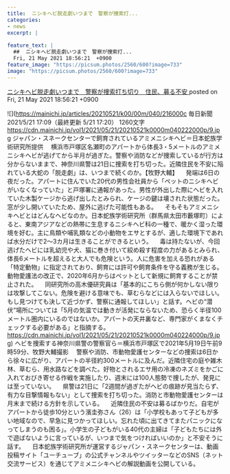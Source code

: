 ```yaml
---
title:  ニシキヘビ脱走劇いつまで　警察が捜索打...
categories:
- news
excerpt: |
  
feature_text: |
  ##  ニシキヘビ脱走劇いつまで　警察が捜索打...
  Fri, 21 May 2021 18:56:21  +0900
feature_image: "https://picsum.photos/2560/600?image=733"
image: "https://picsum.photos/2560/600?image=733"
---
```


[ ニシキヘビ脱走劇いつまで　警察が捜索打ち切り　住民、募る不安  ](https://rosie.5ch.net/test/read.cgi/editorialplus/1621590981/)
posted on Fri, 21 May 2021 18:56:21  +0900

<!--more-->

![](https://mainichi.jp/articles/20210521/k00/00m/040/216000c 毎日新聞 2021/5/21 17:09（最終更新 5/21 17:20） 1260文字 https://cdn.mainichi.jp/vol1/2021/05/21/20210521k0000m040222000p/9.jpg ジャパン・スネークセンターで飼育されているアミメニシキヘビ＝日本蛇族学術研究所提供 　横浜市戸塚区名瀬町のアパートから体長3・5メートルのアミメニシキヘビが逃げてから半月が過ぎた。警察や消防などが捜索しているが行方は分からないままで、神奈川県警は21日に捜索を打ち切った。近隣住民を不安に陥れている大蛇の「脱走劇」は、いつまで続くのか。【牧野大輔】 　発端は6日の夜だった。アパートに住んでいた20代の男性会社員から「ペットのニシキヘビがいなくなっていた」と戸塚署に通報があった。男性が外出した際にヘビを入れていた木製ケージから逃げ出したとみられ、ケージの鍵は壊された状態だった。窓が少し開いていたため、屋外に逃げた可能性もある。 　そもそもアミメニシキヘビとはどんなヘビなのか。日本蛇族学術研究所（群馬県太田市藪塚町）によると、東南アジアなどの熱帯に生息するニシキヘビ科の一種で、暖かく湿った環境を好む。主に鳥類や哺乳類などの小動物をエサとするが、適した環境下であれば水分だけで2〜3カ月は生きることができるという。 　毒は持たないが、今回逃げたヘビには乳幼児や犬、猫に巻き付いて絞め殺す程度の力があるとみられ、体長6メートルを超えると大人でも危険という。人に危害を加える恐れがある「特定動物」に指定されており、飼育には許可や飼育条件を守る義務が生じる。動物愛護法の改正で、2020年6月からはペットとして新規に飼育することが禁止された。 　同研究所の高木優研究員は「基本的にこちら側が何かしない限りは攻撃してこない。危険を避ける意味でも、草むらなどには入らないでほしい。もし見つけても決して近づかず、警察に通報してほしい」と話す。ヘビの“潜伏”場所については「5月の気温では動きが活発にならないため、恐らく半径100メートル圏内にいるのではないか。アパートの天井裏など、専門家がくまなくチェックする必要がある」と指摘する。 https://cdn.mainichi.jp/vol1/2021/05/21/20210521k0000m040224000p/9.jpg) ヘビを捜索する神奈川県警の警察官ら＝横浜市戸塚区で2021年5月19日午前9時59分、牧野大輔撮影 　警察や消防、市動物愛護センターなどの捜索は6日から徐々に広がり、アパートの半径約300メートルに及んだ。近隣住宅の庭や雑木林、草むら、用水路などを調べた。好物とされるエサ用の冷凍のネズミをかごに入れておびき寄せる作戦を実施したり、週末には100人態勢で捜したが、発見には至っていない。 　県警は21日に「2週間が過ぎたがヘビの痕跡が見当たらず、有力な目撃情報もない」として捜索を打ち切った。消防と市動物愛護センターは月末まで続ける方針を示している。 　近隣住民の不安は募るばかりだ。自宅がアパートから徒歩10分という濱圭弥さん（26）は「小学校もあって子どもが多い地域なので、早急に見つかってほしい。忘れた頃に出てきてまたパニックになってしまうのも困る」。小学生の子どもがいる40代の主婦は「子どもたちには外で遊ばないように言っているが、いつまで気をつければいいのか」と不安そうに話す。 　日本蛇族学術研究所が運営するジャパン・スネークセンターは、動画投稿サイト「ユーチューブ」の公式チャンネルやツイッターなどのSNS（ネット交流サービス）を通じてアミメニシキヘビの解説動画を公開している。
